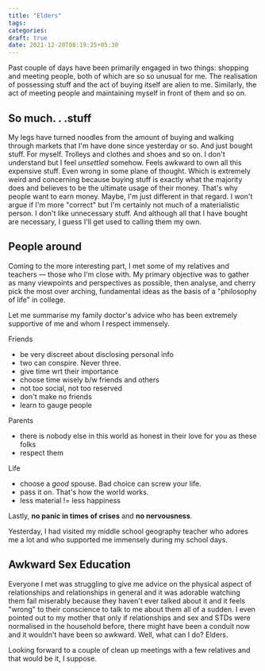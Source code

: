 ```yaml
---
title: "Elders"
tags:
categories: 
draft: true
date: 2021-12-20T08:19:25+05:30
---
```


Past couple of days have been primarily engaged in two things: shopping and meeting people, both of which are so so unusual for me. The realisation of possessing stuff and the act of buying itself are alien to me. Similarly, the act of meeting people and maintaining myself in front of them and so on.

## So much. . .stuff

My legs have turned noodles from the amount of buying and walking through markets that I'm have done since yesterday or so. And just bought stuff. For myself. Trolleys and clothes and shoes and so on. I don't understand but I feel _unsettled_ somehow. Feels awkward to own all this expensive stuff. Even wrong in some plane of thought. Which is extremely weird and concerning because buying stuff is exactly what the majority does and believes to be the ultimate usage of their money. That's why people want to earn money. Maybe, I'm just different in that regard. I won't argue if I'm more "correct" but I'm certainly not much of a materialistic person. I don't like unnecessary stuff. And although all that I have bought are necessary, I guess I'll get used to calling them my own.

## People around      

Coming to the more interesting part, I met some of my relatives and teachers &mdash; those who I'm close with. My primary objective was to gather as many viewpoints and perspectives as possible, then analyse, and cherry pick the most over arching, fundamental ideas as the basis of a "philosophy of life" in college.

Let me summarise my family doctor's advice who has been extremely supportive of me and whom I respect immensely.

Friends
- be very discreet about disclosing personal info
- two can conspire. Never three.
- give time wrt their importance
- choose time wisely b/w friends and others
- not too social, not too reserved
- don't make no friends
- learn to gauge people


Parents
- there is nobody else in this world as honest in their love for you as these folks
- respect them


Life
- choose a _good_ spouse. Bad choice can screw your life.
- pass it on. That's how the world works.
- less material != less happiness

Lastly, **no panic in times of crises** and **no nervousness**.

Yesterday, I had visited my middle school geography teacher who adores me a lot and who supported me immensely during my 
school days.   

## Awkward Sex Education

Everyone I met was struggling to give me advice on the physical aspect of relationships and relationships in general and it was adorable watching them fail miserably because they haven't ever talked about it and it feels "wrong" to their conscience to talk to me about them all of a sudden. I even pointed out to my mother that only if relationships and sex and STDs were normalised in the household before, there might have been a conduit now and it wouldn't have been so awkward. Well, what can I do? Elders.    

Looking forward to a couple of clean up meetings with a few relatives and that would be it, I suppose.

